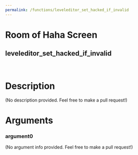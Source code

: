 ```yaml
---
permalink: /functions/leveleditor_set_hacked_if_invalid
---
```

# Room of Haha Screen  
## leveleditor_set_hacked_if_invalid  
&nbsp;  
# Description  
(No description provided. Feel free to make a pull request!) 
&nbsp;  
# Arguments
### argument0
(No argument info provided. Feel free to make a pull request!)
&nbsp;  


